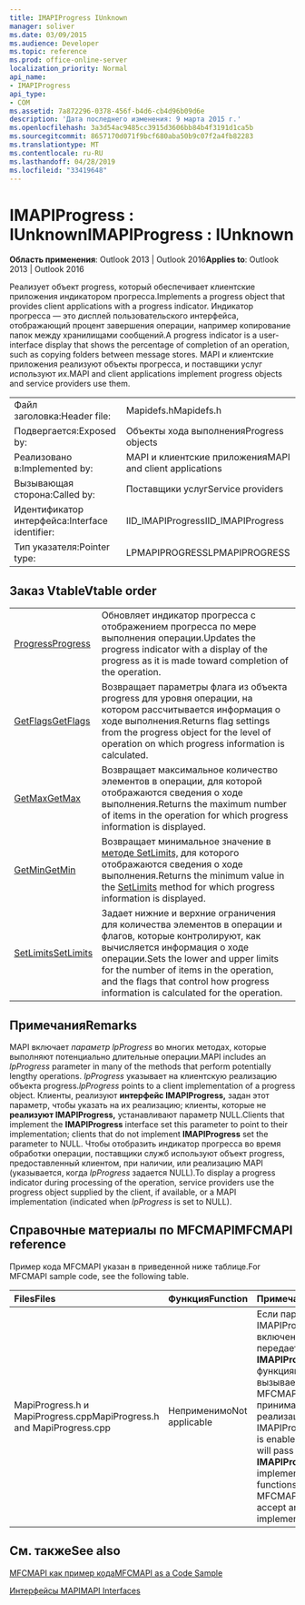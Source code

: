 ```yaml
---
title: IMAPIProgress IUnknown
manager: soliver
ms.date: 03/09/2015
ms.audience: Developer
ms.topic: reference
ms.prod: office-online-server
localization_priority: Normal
api_name:
- IMAPIProgress
api_type:
- COM
ms.assetid: 7a872296-0378-456f-b4d6-cb4d96b09d6e
description: 'Дата последнего изменения: 9 марта 2015 г.'
ms.openlocfilehash: 3a3d54ac9485cc3915d3606bb84b4f3191d1ca5b
ms.sourcegitcommit: 8657170d071f9bcf680aba50b9c07f2a4fb82283
ms.translationtype: MT
ms.contentlocale: ru-RU
ms.lasthandoff: 04/28/2019
ms.locfileid: "33419648"
---
```

# <a name="imapiprogress--iunknown"></a><span data-ttu-id="3aaa4-103">IMAPIProgress : IUnknown</span><span class="sxs-lookup"><span data-stu-id="3aaa4-103">IMAPIProgress : IUnknown</span></span>

  
  
<span data-ttu-id="3aaa4-104">**Область применения**: Outlook 2013 | Outlook 2016</span><span class="sxs-lookup"><span data-stu-id="3aaa4-104">**Applies to**: Outlook 2013 | Outlook 2016</span></span> 
  
<span data-ttu-id="3aaa4-105">Реализует объект progress, который обеспечивает клиентские приложения индикатором прогресса.</span><span class="sxs-lookup"><span data-stu-id="3aaa4-105">Implements a progress object that provides client applications with a progress indicator.</span></span> <span data-ttu-id="3aaa4-106">Индикатор прогресса — это дисплей пользовательского интерфейса, отображающий процент завершения операции, например копирование папок между хранилищами сообщений.</span><span class="sxs-lookup"><span data-stu-id="3aaa4-106">A progress indicator is a user-interface display that shows the percentage of completion of an operation, such as copying folders between message stores.</span></span> <span data-ttu-id="3aaa4-107">MAPI и клиентские приложения реализуют объекты прогресса, и поставщики услуг используют их.</span><span class="sxs-lookup"><span data-stu-id="3aaa4-107">MAPI and client applications implement progress objects and service providers use them.</span></span> 
  
|||
|:-----|:-----|
|<span data-ttu-id="3aaa4-108">Файл заголовка:</span><span class="sxs-lookup"><span data-stu-id="3aaa4-108">Header file:</span></span>  <br/> |<span data-ttu-id="3aaa4-109">Mapidefs.h</span><span class="sxs-lookup"><span data-stu-id="3aaa4-109">Mapidefs.h</span></span>  <br/> |
|<span data-ttu-id="3aaa4-110">Подвергается:</span><span class="sxs-lookup"><span data-stu-id="3aaa4-110">Exposed by:</span></span>  <br/> |<span data-ttu-id="3aaa4-111">Объекты хода выполнения</span><span class="sxs-lookup"><span data-stu-id="3aaa4-111">Progress objects</span></span>  <br/> |
|<span data-ttu-id="3aaa4-112">Реализовано в:</span><span class="sxs-lookup"><span data-stu-id="3aaa4-112">Implemented by:</span></span>  <br/> |<span data-ttu-id="3aaa4-113">MAPI и клиентские приложения</span><span class="sxs-lookup"><span data-stu-id="3aaa4-113">MAPI and client applications</span></span>  <br/> |
|<span data-ttu-id="3aaa4-114">Вызывающая сторона:</span><span class="sxs-lookup"><span data-stu-id="3aaa4-114">Called by:</span></span>  <br/> |<span data-ttu-id="3aaa4-115">Поставщики услуг</span><span class="sxs-lookup"><span data-stu-id="3aaa4-115">Service providers</span></span>  <br/> |
|<span data-ttu-id="3aaa4-116">Идентификатор интерфейса:</span><span class="sxs-lookup"><span data-stu-id="3aaa4-116">Interface identifier:</span></span>  <br/> |<span data-ttu-id="3aaa4-117">IID_IMAPIProgress</span><span class="sxs-lookup"><span data-stu-id="3aaa4-117">IID_IMAPIProgress</span></span>  <br/> |
|<span data-ttu-id="3aaa4-118">Тип указателя:</span><span class="sxs-lookup"><span data-stu-id="3aaa4-118">Pointer type:</span></span>  <br/> |<span data-ttu-id="3aaa4-119">LPMAPIPROGRESS</span><span class="sxs-lookup"><span data-stu-id="3aaa4-119">LPMAPIPROGRESS</span></span>  <br/> |
   
## <a name="vtable-order"></a><span data-ttu-id="3aaa4-120">Заказ Vtable</span><span class="sxs-lookup"><span data-stu-id="3aaa4-120">Vtable order</span></span>

|||
|:-----|:-----|
|[<span data-ttu-id="3aaa4-121">Progress</span><span class="sxs-lookup"><span data-stu-id="3aaa4-121">Progress</span></span>](imapiprogress-progress.md) <br/> |<span data-ttu-id="3aaa4-122">Обновляет индикатор прогресса с отображением прогресса по мере выполнения операции.</span><span class="sxs-lookup"><span data-stu-id="3aaa4-122">Updates the progress indicator with a display of the progress as it is made toward completion of the operation.</span></span>  <br/> |
|[<span data-ttu-id="3aaa4-123">GetFlags</span><span class="sxs-lookup"><span data-stu-id="3aaa4-123">GetFlags</span></span>](imapiprogress-getflags.md) <br/> |<span data-ttu-id="3aaa4-124">Возвращает параметры флага из объекта progress для уровня операции, на котором рассчитывается информация о ходе выполнения.</span><span class="sxs-lookup"><span data-stu-id="3aaa4-124">Returns flag settings from the progress object for the level of operation on which progress information is calculated.</span></span>  <br/> |
|[<span data-ttu-id="3aaa4-125">GetMax</span><span class="sxs-lookup"><span data-stu-id="3aaa4-125">GetMax</span></span>](imapiprogress-getmax.md) <br/> |<span data-ttu-id="3aaa4-126">Возвращает максимальное количество элементов в операции, для которой отображаются сведения о ходе выполнения.</span><span class="sxs-lookup"><span data-stu-id="3aaa4-126">Returns the maximum number of items in the operation for which progress information is displayed.</span></span>  <br/> |
|[<span data-ttu-id="3aaa4-127">GetMin</span><span class="sxs-lookup"><span data-stu-id="3aaa4-127">GetMin</span></span>](imapiprogress-getmin.md) <br/> |<span data-ttu-id="3aaa4-128">Возвращает минимальное значение в [методе SetLimits,](imapiprogress-setlimits.md) для которого отображаются сведения о ходе выполнения.</span><span class="sxs-lookup"><span data-stu-id="3aaa4-128">Returns the minimum value in the [SetLimits](imapiprogress-setlimits.md) method for which progress information is displayed.</span></span>  <br/> |
|[<span data-ttu-id="3aaa4-129">SetLimits</span><span class="sxs-lookup"><span data-stu-id="3aaa4-129">SetLimits</span></span>](imapiprogress-setlimits.md) <br/> |<span data-ttu-id="3aaa4-130">Задает нижние и верхние ограничения для количества элементов в операции и флагов, которые контролируют, как вычисляется информация о ходе операции.</span><span class="sxs-lookup"><span data-stu-id="3aaa4-130">Sets the lower and upper limits for the number of items in the operation, and the flags that control how progress information is calculated for the operation.</span></span>  <br/> |
   
## <a name="remarks"></a><span data-ttu-id="3aaa4-131">Примечания</span><span class="sxs-lookup"><span data-stu-id="3aaa4-131">Remarks</span></span>

<span data-ttu-id="3aaa4-132">MAPI включает  _параметр lpProgress_ во многих методах, которые выполняют потенциально длительные операции.</span><span class="sxs-lookup"><span data-stu-id="3aaa4-132">MAPI includes an  _lpProgress_ parameter in many of the methods that perform potentially lengthy operations.</span></span>  <span data-ttu-id="3aaa4-133">_lpProgress_ указывает на клиентскую реализацию объекта progress.</span><span class="sxs-lookup"><span data-stu-id="3aaa4-133">_lpProgress_ points to a client implementation of a progress object.</span></span> <span data-ttu-id="3aaa4-134">Клиенты, реализуют **интерфейс IMAPIProgress,** задан этот параметр, чтобы указать на их реализацию; клиенты, которые не **реализуют IMAPIProgress,** устанавливают параметр NULL.</span><span class="sxs-lookup"><span data-stu-id="3aaa4-134">Clients that implement the **IMAPIProgress** interface set this parameter to point to their implementation; clients that do not implement **IMAPIProgress** set the parameter to NULL.</span></span> <span data-ttu-id="3aaa4-135">Чтобы отобразить индикатор прогресса во время обработки операции, поставщики служб используют объект progress, предоставленный клиентом, при наличии, или реализацию MAPI (указывается, когда  _lpProgress_ задается NULL).</span><span class="sxs-lookup"><span data-stu-id="3aaa4-135">To display a progress indicator during processing of the operation, service providers use the progress object supplied by the client, if available, or a MAPI implementation (indicated when  _lpProgress_ is set to NULL).</span></span> 
  
## <a name="mfcmapi-reference"></a><span data-ttu-id="3aaa4-136">Справочные материалы по MFCMAPI</span><span class="sxs-lookup"><span data-stu-id="3aaa4-136">MFCMAPI reference</span></span>

<span data-ttu-id="3aaa4-137">Пример кода MFCMAPI указан в приведенной ниже таблице.</span><span class="sxs-lookup"><span data-stu-id="3aaa4-137">For MFCMAPI sample code, see the following table.</span></span>
  
|<span data-ttu-id="3aaa4-138">**Files**</span><span class="sxs-lookup"><span data-stu-id="3aaa4-138">**Files**</span></span>|<span data-ttu-id="3aaa4-139">**Функция**</span><span class="sxs-lookup"><span data-stu-id="3aaa4-139">**Function**</span></span>|<span data-ttu-id="3aaa4-140">**Примечание**</span><span class="sxs-lookup"><span data-stu-id="3aaa4-140">**Comment**</span></span>|
|:-----|:-----|:-----|
|<span data-ttu-id="3aaa4-141">MapiProgress.h и MapiProgress.cpp</span><span class="sxs-lookup"><span data-stu-id="3aaa4-141">MapiProgress.h and MapiProgress.cpp</span></span>  <br/> |<span data-ttu-id="3aaa4-142">Неприменимо</span><span class="sxs-lookup"><span data-stu-id="3aaa4-142">Not applicable</span></span>  <br/> |<span data-ttu-id="3aaa4-143">Если параметр IMAPIProgress включен, MFCMAPI передает **реализацию IMAPIProgress** всем функциям, вызываемым MFCMAPI, которые принимают реализацию.</span><span class="sxs-lookup"><span data-stu-id="3aaa4-143">If the IMAPIProgress setting is enabled, MFCMAPI will pass an **IMAPIProgress** implementation to all functions that MFCMAPI invokes that accept an implementation.</span></span>  <br/> |
   
## <a name="see-also"></a><span data-ttu-id="3aaa4-144">См. также</span><span class="sxs-lookup"><span data-stu-id="3aaa4-144">See also</span></span>



[<span data-ttu-id="3aaa4-145">MFCMAPI как пример кода</span><span class="sxs-lookup"><span data-stu-id="3aaa4-145">MFCMAPI as a Code Sample</span></span>](mfcmapi-as-a-code-sample.md)
  
[<span data-ttu-id="3aaa4-146">Интерфейсы MAPI</span><span class="sxs-lookup"><span data-stu-id="3aaa4-146">MAPI Interfaces</span></span>](mapi-interfaces.md)

